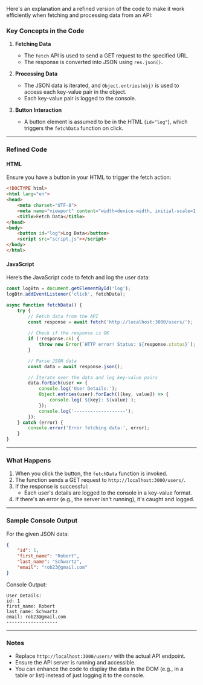 Here's an explanation and a refined version of the code to make it work efficiently when fetching and processing data from an API:

### **Key Concepts in the Code**

1. **Fetching Data**
   - The `fetch` API is used to send a GET request to the specified URL.
   - The response is converted into JSON using `res.json()`.

2. **Processing Data**
   - The JSON data is iterated, and `Object.entries(obj)` is used to access each key-value pair in the object.
   - Each key-value pair is logged to the console.

3. **Button Interaction**
   - A button element is assumed to be in the HTML (`id="log"`), which triggers the `fetchData` function on click.

---

### **Refined Code**

#### HTML
Ensure you have a button in your HTML to trigger the fetch action:
```html
<!DOCTYPE html>
<html lang="en">
<head>
    <meta charset="UTF-8">
    <meta name="viewport" content="width=device-width, initial-scale=1.0">
    <title>Fetch Data</title>
</head>
<body>
    <button id="log">Log Data</button>
    <script src="script.js"></script>
</body>
</html>
```

#### JavaScript
Here’s the JavaScript code to fetch and log the user data:
```javascript
const logBtn = document.getElementById('log');
logBtn.addEventListener('click', fetchData);

async function fetchData() {
    try {
        // Fetch data from the API
        const response = await fetch('http://localhost:3000/users/');
        
        // Check if the response is OK
        if (!response.ok) {
            throw new Error(`HTTP error! Status: ${response.status}`);
        }

        // Parse JSON data
        const data = await response.json();

        // Iterate over the data and log key-value pairs
        data.forEach(user => {
            console.log('User Details:');
            Object.entries(user).forEach(([key, value]) => {
                console.log(`${key}: ${value}`);
            });
            console.log('-------------------');
        });
    } catch (error) {
        console.error('Error fetching data:', error);
    }
}
```

---

### **What Happens**

1. When you click the button, the `fetchData` function is invoked.
2. The function sends a GET request to `http://localhost:3000/users/`.
3. If the response is successful:
   - Each user's details are logged to the console in a key-value format.
4. If there's an error (e.g., the server isn't running), it's caught and logged.

---

### **Sample Console Output**
For the given JSON data:
```json
{
    "id": 1,
    "first_name": "Robert",
    "last_name": "Schwartz",
    "email": "rob23@gmail.com"
}
```

Console Output:
```
User Details:
id: 1
first_name: Robert
last_name: Schwartz
email: rob23@gmail.com
-------------------
```

---

### **Notes**
- Replace `http://localhost:3000/users/` with the actual API endpoint.
- Ensure the API server is running and accessible.
- You can enhance the code to display the data in the DOM (e.g., in a table or list) instead of just logging it to the console.